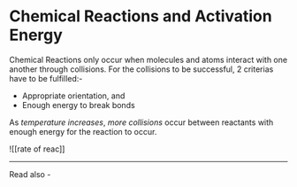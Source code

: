 # Chemical Reactions and Activation Energy

Chemical Reactions only occur when molecules and atoms interact with one another through collisions. For the collisions to be successful, 2 criterias have to be fulfilled:-
- Appropriate orientation, and
- Enough energy to break bonds

As *temperature increases*, *more collisions* occur between reactants with enough energy for the reaction to occur.


![[rate of reac]]


---
Read also - 